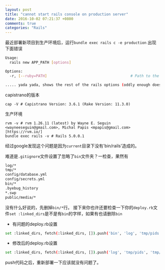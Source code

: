```yaml
---
layout: post
title: "cannot start rails console on production server"
date: 2016-10-02 07:21:37 +0800
comments: true
categories: "Rails"
---
```


最近部署新项目到生产环境后，运行`bundle exec rails c -e production`
出现下面错误

``` sh
Usage:
  rails new APP_PATH [options]

Options:
  -r, [--ruby=PATH]                                      # Path to the Ruby binary     of your choice

..... yada yada, shows the rest of the rails options (oddly enough does not show 'c' or 'console' as options?)
```
capistrano的版本

```
cap -V # Capistrano Version: 3.6.1 (Rake Version: 11.3.0)
```

生产环境

```
rvm -v # rvm 1.26.11 (latest) by Wayne E. Seguin <wayneeseguin@gmail.com>, Michal Papis <mpapis@gmail.com> [https://rvm.io/]
bundle exec rails -v # Rails 5.0.0.1
```

经过google发现这个问题是因为`current`目录下没有'bin/rails'造成的。

难道是`.gitignore`文件设置了忽略了`bin`文件夹？一检查，果然有

``` sh
log/*
tmp/*
config/database.yml
config/secrets.yml
bin/*
.byebug_history
*.swp
public/media/*
```

没有什么好说的，先删掉`bin/*`行。
接下来你也许还要检查一下你的`deploy.rb`文件`set :linked_dirs`是不是有`bin`的字样，如果有也请删除`bin`

* 有问题的deploy.rb设置
``` sh
set :linked_dirs, fetch(:linked_dirs, []).push('bin', 'log', 'tmp/pids', 'tmp/cache', 'tmp/sockets', 'vendor/bundle', 'public/system', 'public/assets', 'public/media')
```

* 修改后的deploy.rb设置
``` sh
set :linked_dirs, fetch(:linked_dirs, []).push('log', 'tmp/pids', 'tmp/cache', 'tmp/sockets', 'vendor/bundle', 'public/system', 'public/assets', 'public/media')
```

push代码之后，重新部署一下应该就没有问题了。
